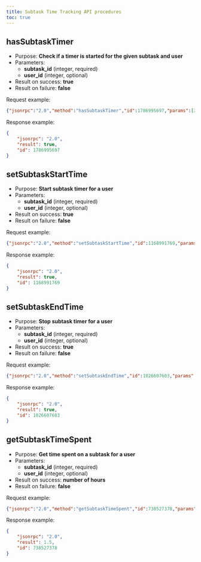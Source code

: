 ```yaml
---
title: Subtask Time Tracking API procedures
toc: true
---
```


hasSubtaskTimer
---------------

- Purpose: **Check if a timer is started for the given subtask and
    user**
- Parameters:
    - **subtask\_id** (integer, required)
    - **user\_id** (integer, optional)
- Result on success: **true**
- Result on failure: **false**

Request example:

```json
{"jsonrpc":"2.0","method":"hasSubtaskTimer","id":1786995697,"params":[2,4]}
```

Response example:

```json
{
    "jsonrpc": "2.0",
    "result": true,
    "id": 1786995697
}
```

setSubtaskStartTime
-------------------

- Purpose: **Start subtask timer for a user**
- Parameters:
    - **subtask\_id** (integer, required)
    - **user\_id** (integer, optional)
- Result on success: **true**
- Result on failure: **false**

Request example:

```json
{"jsonrpc":"2.0","method":"setSubtaskStartTime","id":1168991769,"params":[2,4]}
```

Response example:

```json
{
    "jsonrpc": "2.0",
    "result": true,
    "id": 1168991769
}
```

setSubtaskEndTime
-----------------

- Purpose: **Stop subtask timer for a user**
- Parameters:
    - **subtask\_id** (integer, required)
    - **user\_id** (integer, optional)
- Result on success: **true**
- Result on failure: **false**

Request example:

```json
{"jsonrpc":"2.0","method":"setSubtaskEndTime","id":1026607603,"params":[2,4]}
```

Response example:

```json
{
    "jsonrpc": "2.0",
    "result": true,
    "id": 1026607603
}
```

getSubtaskTimeSpent
-------------------

- Purpose: **Get time spent on a subtask for a user**
- Parameters:
    - **subtask\_id** (integer, required)
    - **user\_id** (integer, optional)
- Result on success: **number of hours**
- Result on failure: **false**

Request example:

```json
{"jsonrpc":"2.0","method":"getSubtaskTimeSpent","id":738527378,"params":[2,4]}
```

Response example:

```json
{
    "jsonrpc": "2.0",
    "result": 1.5,
    "id": 738527378
}
```
